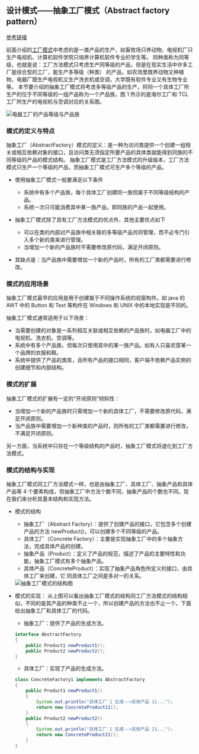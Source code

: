 ## 设计模式——抽象工厂模式（Abstract factory pattern）

[参考链接](http://c.biancheng.net/view/1351.html)

前面介绍的[工厂模式](/java/设计模式-工厂模式.md)中考虑的是一类产品的生产，如畜牧场只养动物、电视机厂只生产电视机、计算机软件学院只培养计算机软件专业的学生等。
同种类称为同等级，也就是说：工厂方法模式只考虑生产同等级的产品，但是在现实生活中许多工厂是综合型的工厂，能生产多等级（种类） 的产品，如农场里既养动物又种植物，电器厂既生产电视机又生产洗衣机或空调，大学既有软件专业又有生物专业等。
本节要介绍的抽象工厂模式将考虑多等级产品的生产，将同一个具体工厂所生产的位于不同等级的一组产品称为一个产品族，图 1 所示的是海尔工厂和 TCL 工厂所生产的电视机与空调对应的关系图。

<img src="https://i.ibb.co/qNGT76Q/image.png" alt="电器工厂的产品等级与产品族">

### 模式的定义与特点
抽象工厂（AbstractFactory）模式的定义：是一种为访问类提供一个创建一组相关或相互依赖对象的接口，且访问类无须指定所要产品的具体类就能得到同族的不同等级的产品的模式结构。
抽象工厂模式是工厂方法模式的升级版本，工厂方法模式只生产一个等级的产品，而抽象工厂模式可生产多个等级的产品。

* 使用抽象工厂模式一般要满足以下条件
  * 系统中有多个产品族，每个具体工厂创建同一族但属于不同等级结构的产品。
  * 系统一次只可能消费其中某一族产品，即同族的产品一起使用。

* 抽象工厂模式除了具有工厂方法模式的优点外，其他主要优点如下
  * 可以在类的内部对产品族中相关联的多等级产品共同管理，而不必专门引入多个新的类来进行管理。
  * 当增加一个新的产品族时不需要修改原代码，满足开闭原则。

* 其缺点是：当产品族中需要增加一个新的产品时，所有的工厂类都需要进行修改。

### 模式的应用场景
抽象工厂模式最早的应用是用于创建属于不同操作系统的视窗构件。如 java 的 AWT 中的 Button 和 Text 等构件在 Windows 和 UNIX 中的本地实现是不同的。

抽象工厂模式通常适用于以下场景：
* 当需要创建的对象是一系列相互关联或相互依赖的产品族时，如电器工厂中的电视机、洗衣机、空调等。
* 系统中有多个产品族，但每次只使用其中的某一族产品。如有人只喜欢穿某一个品牌的衣服和鞋。
* 系统中提供了产品的类库，且所有产品的接口相同，客户端不依赖产品实例的创建细节和内部结构。

### 模式的扩展
抽象工厂模式的扩展有一定的“开闭原则”倾斜性：
* 当增加一个新的产品族时只需增加一个新的具体工厂，不需要修改原代码，满足开闭原则。
* 当产品族中需要增加一个新种类的产品时，则所有的工厂类都需要进行修改，不满足开闭原则。

另一方面，当系统中只存在一个等级结构的产品时，抽象工厂模式将退化到工厂方法模式。

### 模式的结构与实现
抽象工厂模式同工厂方法模式一样，也是由抽象工厂、具体工厂、抽象产品和具体产品等 4 个要素构成，但抽象工厂中方法个数不同，抽象产品的个数也不同。现在我们来分析其基本结构和实现方法。
* 模式的结构
    * 抽象工厂（Abstract Factory）：提供了创建产品的接口，它包含多个创建产品的方法 newProduct()，可以创建多个不同等级的产品。
    * 具体工厂（Concrete Factory）：主要是实现抽象工厂中的多个抽象方法，完成具体产品的创建。
    * 抽象产品（Product）：定义了产品的规范，描述了产品的主要特性和功能，抽象工厂模式有多个抽象产品。
    * 具体产品（ConcreteProduct）：实现了抽象产品角色所定义的接口，由具体工厂来创建，它 同具体工厂之间是多对一的关系。
    <img src="https://i.ibb.co/YN5K0w8/image.png" alt="抽象工厂模式的结构图">

* 模式的实现：
从上图可以看出抽象工厂模式的结构同工厂方法模式的结构相似，不同的是其产品的种类不止一个，所以创建产品的方法也不止一个。下面给出抽象工厂和具体工厂的代码。
  * 抽象工厂：提供了产品的生成方法。
  ```java
  interface AbstractFactory
  {
      public Product1 newProduct1();
      public Product2 newProduct2();
  }
  ```
  * 具体工厂：实现了产品的生成方法。
  ```java
  class ConcreteFactory1 implements AbstractFactory
  {
      public Product1 newProduct1()
      {
          System.out.println("具体工厂 1 生成-->具体产品 11...");
          return new ConcreteProduct11();
      }
      public Product2 newProduct2()
      {
          System.out.println("具体工厂 1 生成-->具体产品 21...");
          return new ConcreteProduct21();
      }
  }
  ```
